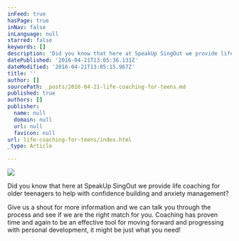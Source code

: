 ```yaml
---
inFeed: true
hasPage: true
inNav: false
inLanguage: null
starred: false
keywords: []
description: 'Did you know that here at SpeakUp SingOut we provide life coaching for older teenagers to help with confidence building and anxiety management? '
datePublished: '2016-04-21T13:05:36.131Z'
dateModified: '2016-04-21T13:05:15.967Z'
title: ''
author: []
sourcePath: _posts/2016-04-21-life-coaching-for-teens.md
published: true
authors: []
publisher:
  name: null
  domain: null
  url: null
  favicon: null
url: life-coaching-for-teens/index.html
_type: Article

---
```

![](https://the-grid-user-content.s3-us-west-2.amazonaws.com/08e65093-9d74-4668-be5d-4ad657ef1eb9.jpg)

Did you know that here at SpeakUp SingOut we provide life coaching for older teenagers to help with confidence building and anxiety management? 

Give us a shout for more information and we can talk you through the process and see if we are the right match for you. Coaching has proven time and again to be an effective tool for moving forward and progressing with personal development, it might be just what you need!